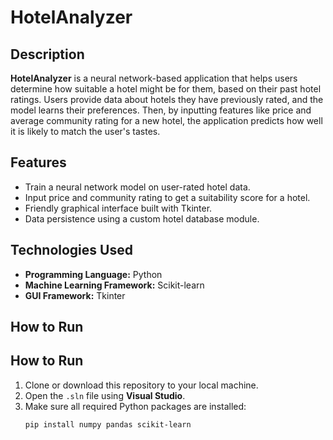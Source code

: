 # HotelAnalyzer

## Description
**HotelAnalyzer** is a neural network-based application that helps users determine how suitable a hotel might be for them, based on their past hotel ratings. Users provide data about hotels they have previously rated, and the model learns their preferences. Then, by inputting features like price and average community rating for a new hotel, the application predicts how well it is likely to match the user's tastes.

## Features
- Train a neural network model on user-rated hotel data.
- Input price and community rating to get a suitability score for a hotel.
- Friendly graphical interface built with Tkinter.
- Data persistence using a custom hotel database module.

## Technologies Used
- **Programming Language:** Python
- **Machine Learning Framework:** Scikit-learn
- **GUI Framework:** Tkinter

## How to Run
## How to Run
1. Clone or download this repository to your local machine.
2. Open the `.sln` file using **Visual Studio**.
3. Make sure all required Python packages are installed:
   ```sh
   pip install numpy pandas scikit-learn





